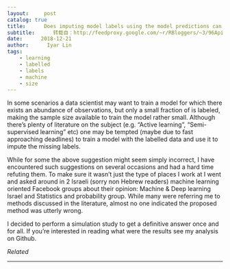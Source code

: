 ```yaml
---
layout:     post
catalog: true
title:      Does imputing model labels using the model predictions can improve it’s performance?
subtitle:      转载自：http://feedproxy.google.com/~r/RBloggers/~3/96ApiwiAF_w/
date:      2018-12-21
author:      Iyar Lin
tags:
    - learning
    - labelled
    - labels
    - machine
    - size
---
```






In some scenarios a data scientist may want to train a model for which there exists an abundance of observations, but only a small fraction of is labeled, making the sample size available to train the model rather small. Although there’s plenty of literature on the subject (e.g. “Active learning”, “Semi-supervised learning” etc) one may be tempted (maybe due to fast approaching deadlines) to train a model with the labelled data and use it to impute the missing labels.

While for some the above suggestion might seem simply incorrect, I have encountered such suggestions on several occasions and had a hard time refuting them. To make sure it wasn’t just the type of places I work at I went and asked around in 2 Israeli (sorry non Hebrew readers) machine learning oriented Facebook groups about their opinion: Machine & Deep learning Israel and Statistics and probability group. While many were referring me to methods discussed in the literature, almost no one indicated the proposed method was utterly wrong.

I decided to perform a simulation study to get a definitive answer once and for all. If you’re interested in reading what were the results see my analysis on Github.


*Related*








---
